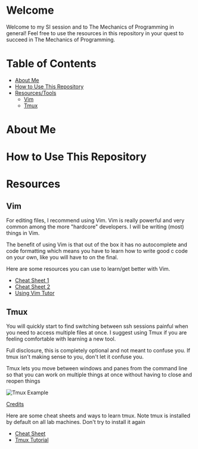 # Welcome
Welcome to my SI session and to The Mechanics of Programming in general! Feel free to use the resources in this repository in your quest to succeed in The Mechanics of Programming.

# Table of Contents
* [About Me](#aboutme)
* [How to Use This Repository](#usingrespository)
* [Resources/Tools](#resources)
  * [Vim](#vim) 
  * [Tmux](#tmux)

# <a name="aboutme"></a>About Me

# <a name="usingrepository"></a>How to Use This Repository

# <a name="resources"></a>Resources

## <a name="vim"></a>Vim
For editing files, I recommend using Vim. Vim is really powerful and very common among
the more "hardcore" developers. I will be writing (most) things in Vim.

The benefit of using Vim is that out of the box it has no autocomplete and code formatting
which means you have to learn how to write good c code on your own, like you will have to
on the final.

Here are some resources you can use to learn/get better with Vim.
* [Cheat Sheet 1](https://vim.rtorr.com/)
* [Cheat Sheet 2](https://devhints.io/vim)
* [Using Vim Tutor](https://thoughtbot.com/blog/the-vim-learning-curve-is-a-myth)

## <a name="tmux"></a>Tmux
You will quickly start to find switching between ssh sessions painful when you need to
access multiple files at once. I suggest using Tmux if you are feeling comfortable with
learning a new tool.

Full disclosure, this is completely optional and not meant to confuse you. If tmux isn't
making sense to you, don't let it confuse you.

Tmux lets you move between windows and panes from the command line so that you can work on
multiple things at once without having to close and reopen things

![Tmux Example](https://global-uploads.webflow.com/5c741219fd0819aad790e78b/5c9bb52c27e0bf0bd4a9808a_tmux-vim-style-nav-with-fzf.gif)

[Credits](https://www.bugsnag.com/blog/tmux-and-vim)

Here are some cheat sheets and ways to learn tmux. Note tmux is installed by default on 
all lab machines. Don't try to install it again
* [Cheat Sheet](https://tmuxcheatsheet.com/)
* [Tmux Tutorial](https://www.hamvocke.com/blog/a-quick-and-easy-guide-to-tmux/)